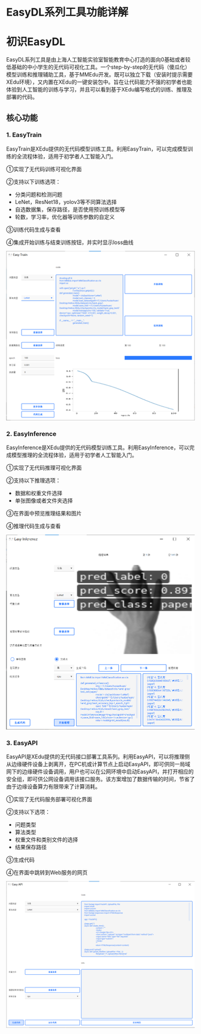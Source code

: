 # EasyDL系列工具功能详解

初识EasyDL
==========

EasyDL系列工具是由上海人工智能实验室智能教育中心打造的面向0基础或者较低基础的中小学生的无代码可视化工具。一个step-by-step的无代码（傻瓜化）模型训练和推理辅助工具，基于MMEdu开发。既可以独立下载（安装时提示需要XEdu环境），又内置在XEdu的一键安装包中。旨在让代码能力不强的初学者也能体验到人工智能的训练与学习，并且可以看到基于XEdu编写格式的训练、推理及部署的代码。

## 核心功能

### 1. EasyTrain

EasyTrain是XEdu提供的无代码模型训练工具。利用EasyTrain，可以完成模型训练的全流程体验，适用于初学者人工智能入门。

①实现了无代码训练可视化界面

②支持以下训练选项：

-   分类问题和检测问题
-   LeNet，ResNet18，yolov3等不同算法选择
-   自选数据集，保存路径，是否使用预训练模型等
-   轮数，学习率，优化器等训练参数的自定义

③训练代码生成与查看

④集成开始训练与结束训练按钮，并实时显示loss曲线

![image](../images/easydl/1.PNG)

### 2. EasyInference

EasyInference是XEdu提供的无代码模型训练工具。利用EasyInference，可以完成模型推理的全流程体验，适用于初学者人工智能入门。

①实现了无代码推理可视化界面

②支持以下推理选项：

-   数据和权重文件选择
-   单张图像或者文件夹选择

③在界面中预览推理结果和图片

④推理代码生成与查看

![image](../images/easydl/3.PNG)

### 3. EasyAPI

EasyAPI是XEdu提供的无代码接口部署工具系列。利用EasyAPI，可以将推理侧从边缘硬件设备上剥离开，在PC机或计算节点上启动EasyAPI，即可供同一局域网下的边缘硬件设备调用，用户也可以在公网环境中启动EasyAPI，并打开相应的安全组，即可供公网设备调用该接口服务。该方案增加了数据传输的时间，节省了由于边缘设备算力有限带来了计算消耗。

①实现了无代码服务部署可视化界面

②支持以下选项：

-   问题类型
-   算法类型
-   权重文件和类别文件的选择
-   结果保存路径

③生成代码

④在界面中跳转到Web服务的网页

![image](../images/easydl/4.PNG)
